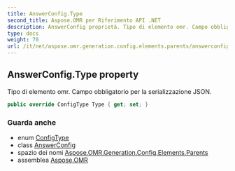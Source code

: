 ```yaml
---
title: AnswerConfig.Type
second_title: Aspose.OMR per Riferimento API .NET
description: AnswerConfig proprietà. Tipo di elemento omr. Campo obbligatorio per la serializzazione JSON.
type: docs
weight: 70
url: /it/net/aspose.omr.generation.config.elements.parents/answerconfig/type/
---
```

## AnswerConfig.Type property

Tipo di elemento omr. Campo obbligatorio per la serializzazione JSON.

```csharp
public override ConfigType Type { get; set; }
```

### Guarda anche

* enum [ConfigType](../../../aspose.omr.generation.config.enums/configtype/)
* class [AnswerConfig](../)
* spazio dei nomi [Aspose.OMR.Generation.Config.Elements.Parents](../../answerconfig/)
* assemblea [Aspose.OMR](../../../)


